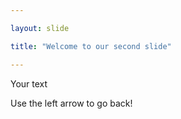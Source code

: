 ```yaml
---

layout: slide

title: "Welcome to our second slide"

---
```


Your text

Use the left arrow to go back!
